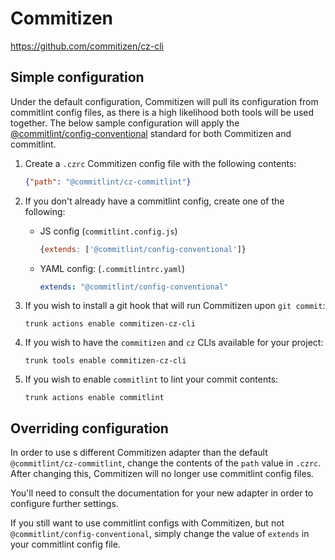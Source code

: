# Commitizen

https://github.com/commitizen/cz-cli

## Simple configuration

Under the default configuration, Commitizen will pull its configuration from commitlint config
files, as there is a high likelihood both tools will be used together. The below sample
configuration will apply the
[@commitlint/config-conventional](https://github.com/conventional-changelog/commitlint/tree/master/@commitlint/config-conventional)
standard for both Commitizen and commitlint.

1. Create a `.czrc` Commitizen config file with the following contents:

   ```JSON
   {"path": "@commitlint/cz-commitlint"}
   ```

1. If you don't already have a commitlint config, create one of the following:

   - JS config (`commitlint.config.js`)

     ```JavaScript
     {extends: ['@commitlint/config-conventional']}
     ```

   - YAML config: (`.commitlintrc.yaml`)

     ```YAML
     extends: "@commitlint/config-conventional"
     ```

1. If you wish to install a git hook that will run Commitizen upon `git commit`:

   ```Shell
   trunk actions enable commitizen-cz-cli
   ```

1. If you wish to have the `commitizen` and `cz` CLIs available for your project:

   ```Shell
   trunk tools enable commitizen-cz-cli
   ```

1. If you wish to enable `commitlint` to lint your commit contents:

   ```Shell
   trunk actions enable commitlint
   ```

## Overriding configuration

In order to use s different Commitizen adapter than the default `@commitlint/cz-commitlint`, change
the contents of the `path` value in `.czrc`. After changing this, Commitizen will no longer use
commitlint config files.

You'll need to consult the documentation for your new adapter in order to configure further
settings.

If you still want to use commitlint configs with Commitizen, but not
`@commitlint/config-conventional`, simply change the value of `extends` in your commitlint config
file.
